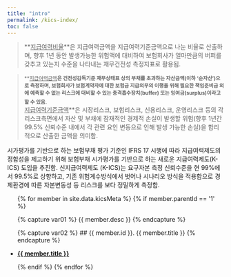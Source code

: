 ```yaml
---
title: "intro"
permalink: /kics-index/
toc: false
---
```


> **<u>지급여력비율</u>**은 지급여력금액을 지급여력기준금액으로 나눈 비율로 산출하며, 향후 1년 동안 발생가능한 위험액에 대비하여 보험회사가 얼마만큼의 버퍼를 갖추고 있는지 수준을 나타내는 재무건전성 측정지표로 활용됨.

> <sub>**<u>지급여력금액</u>**은 건전성감독기준 재무상태표 상의 부채를 초과하는 자산금액(이하 ‘순자산’)으로 측정하며, 보험회사가 보험계약자에 대한 보험금 지급의무의 이행을 위해 필요한 책임준비금 외에 예측할 수 없는 리스크에 대비할 수 있는 충격흡수장치(buffer) 또는 잉여금(surplus)이라고 할 수 있음.</sub>   
<sub>**<u>지급여력기준금액</u>**은 시장리스크, 보험리스크, 신용리스크, 운영리스크 등의 각 리스크측면에서 자산 및 부채에 잠재적인 경제적 손실이 발생할 위험(향후 1년간 99.5% 신뢰수준 내에서 각 관련 요인 변동으로 인해 발생 가능한 손실)을 합리적으로 산출한 금액을 의미함.</sub>


시가평가를 기반으로 하는 보험부채 평가 기준인 IFRS 17 시행에 따라 지급여력제도의 정합성을 제고하기 위해 보험부채 시가평가를 기반으로 하는 새로운 지급여력제도(K-ICS) 도입을 추진함. 신지급여력제도 (K-ICS)는 요구자본 측정 신뢰수준을 현 99%에서 99.5%로 상향하고, 기존 위험계수방식에서 벗어나 시나리오 방식을 적용함으로 경제환경에 따른 자본변동성 등 리스크를 보다 정밀하게 측정함.

<ul>
{% for member in site.data.kicsMeta %}
 {% if member.parentId == '1' %}

  {% capture var01 %}
       {{ member.desc }}
  {% endcapture %}

  {% capture var02 %}
    ## {{ member.id }}. {{ member.title }}
  {% endcapture %}

  <li><strong><a href="{{ member.path | relative_url }}">{{ member.title }}</a></strong></li>
  <!--p>{{ var01 }}</p-->

 {% endif %}
{% endfor %}
</ul>
